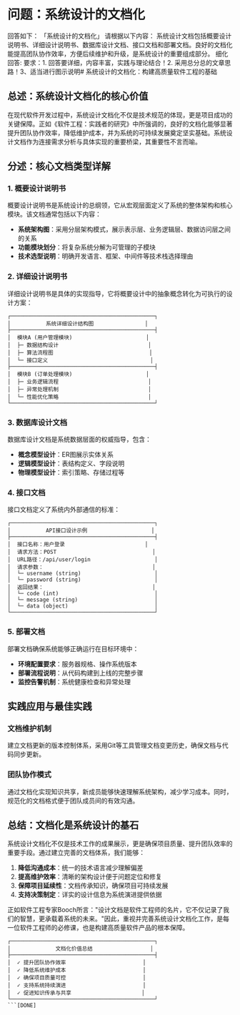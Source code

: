 # 问题：系统设计的文档化
回答如下：
「系统设计的文档化」 请根据以下内容：
系统设计文档包括概要设计说明书、详细设计说明书、数据库设计文档、接口文档和部署文档。良好的文档化能提高团队协作效率，方便后续维护和升级，是系统设计的重要组成部分。
 细化回答: 
 要求：1. 回答要详细，内容丰富，实践与理论结合！2. 采用总分总的文章思路！3、适当进行图示说明# 系统设计的文档化：构建高质量软件工程的基础

## 总述：系统设计文档化的核心价值

在现代软件开发过程中，系统设计文档化不仅是技术规范的体现，更是项目成功的关键保障。正如《软件工程：实践者的研究》中所强调的，良好的文档化能够显著提升团队协作效率，降低维护成本，并为系统的可持续发展奠定坚实基础。系统设计文档作为连接需求分析与具体实现的重要桥梁，其重要性不言而喻。

## 分述：核心文档类型详解

### 1. 概要设计说明书

概要设计说明书是系统设计的总纲领，它从宏观层面定义了系统的整体架构和核心模块。该文档通常包括以下内容：

- **系统架构图**：采用分层架构模式，展示表示层、业务逻辑层、数据访问层之间的关系
- **功能模块划分**：将复杂系统分解为可管理的子模块
- **技术选型说明**：明确开发语言、框架、中间件等技术栈选择理由

### 2. 详细设计说明书

详细设计说明书是具体的实现指导，它将概要设计中的抽象概念转化为可执行的设计方案：

```
┌─────────────────────────────────────────────┐
│           系统详细设计结构图                │
├─────────────────────────────────────────────┤
│  模块A (用户管理模块)                       │
│  ├─ 数据结构设计                            │
│  ├─ 算法流程图                              │
│  └─ 接口定义                                │
├─────────────────────────────────────────────┤
│  模块B (订单处理模块)                       │
│  ├─ 业务逻辑流程                            │
│  ├─ 异常处理机制                            │
│  └─ 性能优化策略                            │
└─────────────────────────────────────────────┘
```

### 3. 数据库设计文档

数据库设计文档是系统数据层面的权威指导，包含：

- **概念模型设计**：ER图展示实体关系
- **逻辑模型设计**：表结构定义、字段说明
- **物理模型设计**：索引策略、存储过程等

### 4. 接口文档

接口文档定义了系统内外部通信的标准：

```
┌─────────────────────────────────────────────┐
│           API接口设计示例                    │
├─────────────────────────────────────────────┤
│  接口名称：用户登录                         │
│  请求方法：POST                              │
│  URL路径：/api/user/login                    │
│  请求参数：                                  │
│  └─ username (string)                       │
│  └─ password (string)                       │
│  返回结果：                                  │
│  └─ code (int)                              │
│  └─ message (string)                        │
│  └─ data (object)                           │
└─────────────────────────────────────────────┘
```

### 5. 部署文档

部署文档确保系统能够正确运行在目标环境中：

- **环境配置要求**：服务器规格、操作系统版本
- **部署流程说明**：从代码构建到上线的完整步骤
- **监控告警机制**：系统健康检查和异常处理

## 实践应用与最佳实践

### 文档维护机制

建立文档更新的版本控制体系，采用Git等工具管理文档变更历史，确保文档与代码同步更新。

### 团队协作模式

通过文档化实现知识共享，新成员能够快速理解系统架构，减少学习成本。同时，规范化的文档格式便于团队成员间的有效沟通。

## 总结：文档化是系统设计的基石

系统设计文档化不仅是技术工作的成果展示，更是确保项目质量、提升团队效率的重要手段。通过建立完善的文档体系，我们能够：

1. **降低沟通成本**：统一的技术语言减少理解偏差
2. **提高维护效率**：清晰的架构设计便于问题定位和修复
3. **保障项目延续性**：文档传承知识，确保项目可持续发展
4. **支持决策制定**：详实的设计信息为系统演进提供依据

正如软件工程专家Booch所言："设计文档是软件工程师的名片，它不仅记录了我们的智慧，更承载着系统的未来。"因此，重视并完善系统设计文档化工作，是每一位软件工程师的必修课，也是构建高质量软件产品的根本保障。

```
┌─────────────────────────────────────────────┐
│              文档化价值总结                  │
├─────────────────────────────────────────────┤
│  ✓ 提升团队协作效率                        │
│  ✓ 降低系统维护成本                        │
│  ✓ 确保项目质量可控                        │
│  ✓ 支持系统持续演进                        │
│  ✓ 促进知识传承与共享                      │
└─────────────────────────────────────────────┘
```[DONE]